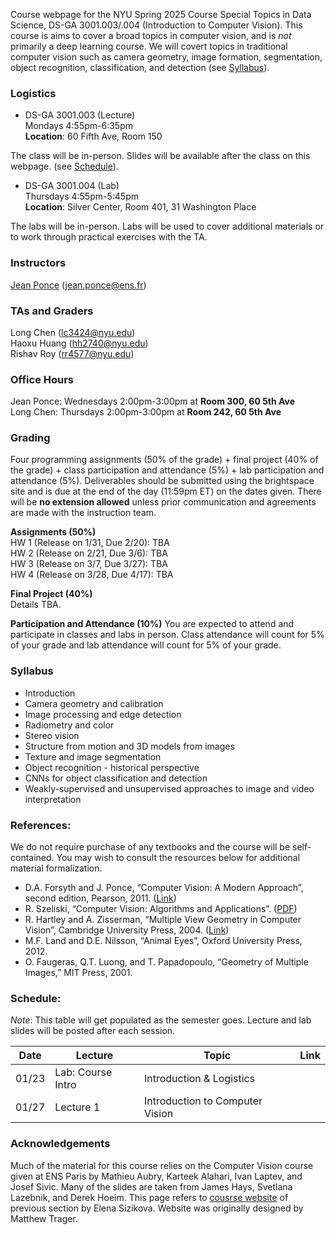Course webpage for the NYU Spring 2025 Course Special Topics in Data Science, DS-GA 3001.003/.004 (Introduction to Computer Vision). This course is aims to cover a broad topics in computer vision, and is *not* primarily a deep learning course. We will covert topics in traditional computer vision such as camera geometry, image formation, segmentation, object recognition, classification, and detection (see [Syllabus](#Syllabus)).


### Logistics

* DS-GA 3001.003 (Lecture) \
Mondays 4:55pm-6:35pm  \
**Location**: 60 Fifth Ave, Room 150

The class will be in-person. Slides will be available after the class on this webpage. (see [Schedule](#Schedule)).

* DS-GA 3001.004 (Lab) \
Thursdays 4:55pm-5:45pm \
**Location**: Silver Center, Room 401, 31 Washington Place

The labs will be in-person. Labs will be used to cover additional materials or to work through practical exercises with the TA. 



### Instructors

<a href="https://www.di.ens.fr/~ponce/">Jean Ponce</a> (jean.ponce@ens.fr)

### TAs and Graders
Long Chen (lc3424@nyu.edu)  \
Haoxu Huang (hh2740@nyu.edu)  \
Rishav Roy (rr4577@nyu.edu)

### Office Hours
Jean Ponce: Wednesdays 2:00pm-3:00pm at **Room 300, 60 5th Ave**  \
Long Chen: Thursdays 2:00pm-3:00pm at **Room 242, 60 5th Ave**


### Grading

Four programming assignments (50% of the grade) + final project (40% of the
grade) + class participation and attendance (5%) + lab participation and attendance (5%). Deliverables should be submitted using the brightspace site and is due at the end of the day (11:59pm ET) on the dates given. There will be **no extension allowed** unless prior communication and agreements are made with the instruction team.

**Assignments (50%)** \
HW 1 (Release on 1/31, Due 2/20): TBA \
HW 2 (Release on 2/21, Due 3/6): TBA  \
HW 3 (Release on 3/7, Due 3/27): TBA  \
HW 4 (Release on 3/28, Due 4/17): TBA

**Final Project (40%)** \
Details TBA.

**Participation and Attendance (10%)**
You are expected to attend and participate in classes and labs in person. Class attendance will count for 5% of your grade and lab attendance will count for 5% of your grade.


<a name="Syllabus"></a>
### Syllabus 
  * Introduction
  * Camera geometry and calibration
  * Image processing and edge detection
  * Radiometry and color
  * Stereo vision
  * Structure from motion and 3D models from images
  * Texture and image segmentation
  * Object recognition - historical perspective
  * CNNs for object classification and detection
  * Weakly-supervised and unsupervised approaches to image and video interpretation


### References:
We do not require purchase of any textbooks and the course will be self-contained. You may wish to consult the resources below for additional material formalization. 

* D.A. Forsyth and J. Ponce, “Computer Vision: A Modern Approach”, second edition, Pearson, 2011. (<a href="https://www.pearson.com/us/higher-education/program/Forsyth-Computer-Vision-A-Modern-Approach-2nd-Edition/PGM111082.html">Link</a>)
* R. Szeliski, “Computer Vision: Algorithms and Applications”. (<a href="http://szeliski.org/Book/">PDF</a>)
* R. Hartley and A. Zisserman, “Multiple View Geometry in Computer Vision”, Cambridge University Press, 2004. (<a href="https://www.robots.ox.ac.uk/~vgg/hzbook/">Link</a>)
* M.F. Land and D.E. Nilsson, “Animal Eyes”, Oxford University Press, 2012.
* O. Faugeras, Q.T. Luong, and T. Papadopoulo, “Geometry of Multiple Images,” MIT Press, 2001.


<a name="Schedule"></a>
### Schedule:

*Note*: This table will get populated as the semester goes. Lecture and lab slides will be posted after each session.

| Date  | Lecture               | Topic | Link                                                                                          |
| ----- | ------------------------ | ------| --------------------------------------------------------------------------------------------- |
| 01/23 | Lab: Course Intro     | Introduction & Logistics       | |
| 01/27 | Lecture 1     | Introduction to Computer Vision       | |


### Acknowledgements
Much of the material for this course relies on the Computer Vision course given at ENS Paris by Mathieu Aubry, Karteek Alahari, Ivan Laptev, and Josef Sivic. Many of the slides are taken from James Hays, Svetlana Lazebnik, and Derek Hoeim. This page refers to <a href="https://esizikova.github.io/introCV-spring2022/">cousrse website</a> of previous section by Elena Sizikova. Website was originally designed by Matthew Trager.